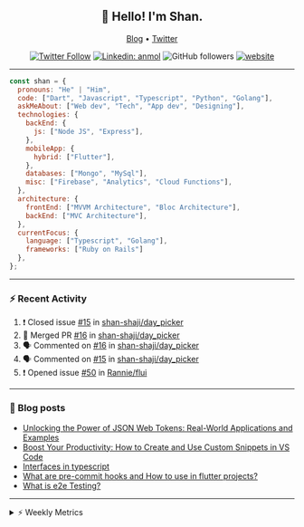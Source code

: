 <h2 align="center">👋 Hello! I'm Shan.</h2>
<p align="center">
  <a href="https://medium.com/feed/@shan-shaji">Blog</a> •
  <a href="https://twitter.com/intent/follow?screen_name=shan__shaji">Twitter</a>
</p>

<p align="center"><a href="https://twitter.com/intent/follow?screen_name=shan__shaji"><img src="https://img.shields.io/twitter/follow/shan__shaji?style=flat" alt="Twitter Follow"></a>
<a href="https://www.linkedin.com/in/shan-shaji/"><img src="https://img.shields.io/badge/shan-shaji?style=flat-square&amp;logo=Linkedin&amp;logoColor=white&amp;link=https://www.linkedin.com/in/shan-shaji/" alt="Linkedin: anmol"></a>
<img src="https://img.shields.io/github/followers/shan-shaji?label=Follow&amp;style=social" alt="GitHub followers">
<a href="http://shan-shaji.github.io/"><img src="https://img.shields.io/badge/Website-46a2f1.svg?&amp;style=flat-square&amp;logo=Google-Chrome&amp;logoColor=white&amp;link=http://shan-shaji.github.io/" alt="website"></a></p>

<hr>

```javascript
const shan = {
  pronouns: "He" | "Him",
  code: ["Dart", "Javascript", "Typescript", "Python", "Golang"],
  askMeAbout: ["Web dev", "Tech", "App dev", "Designing"],
  technologies: {
    backEnd: {
      js: ["Node JS", "Express"],
    },
    mobileApp: {
      hybrid: ["Flutter"],
    },
    databases: ["Mongo", "MySql"],
    misc: ["Firebase", "Analytics", "Cloud Functions"],
  },
  architecture: {
    frontEnd: ["MVVM Architecture", "Bloc Architecture"],
    backEnd: ["MVC Architecture"],
  },
  currentFocus: {
    language: ["Typescript", "Golang"],
    frameworks: ["Ruby on Rails"]
  },
};
```

---

### ⚡ Recent Activity

<!--START_SECTION:activity-->
1. ❗️ Closed issue [#15](https://github.com/shan-shaji/day_picker/issues/15) in [shan-shaji/day_picker](https://github.com/shan-shaji/day_picker)
2. 🎉 Merged PR [#16](https://github.com/shan-shaji/day_picker/pull/16) in [shan-shaji/day_picker](https://github.com/shan-shaji/day_picker)
3. 🗣 Commented on [#16](https://github.com/shan-shaji/day_picker/issues/16) in [shan-shaji/day_picker](https://github.com/shan-shaji/day_picker)
4. 🗣 Commented on [#15](https://github.com/shan-shaji/day_picker/issues/15) in [shan-shaji/day_picker](https://github.com/shan-shaji/day_picker)
5. ❗️ Opened issue [#50](https://github.com/Rannie/flui/issues/50) in [Rannie/flui](https://github.com/Rannie/flui)
<!--END_SECTION:activity-->

---

### 📕 Blog posts

<!-- BLOG-POST-LIST:START -->
- [Unlocking the Power of JSON Web Tokens: Real-World Applications and Examples](https://dev.to/shanshaji/unlocking-the-power-of-json-web-tokens-real-world-applications-and-examples-1m30)
- [Boost Your Productivity: How to Create and Use Custom Snippets in VS Code](https://dev.to/shanshaji/boost-your-productivity-how-to-create-and-use-custom-snippets-in-vs-code-5bbo)
- [Interfaces in typescript](https://dev.to/shanshaji/interfaces-in-typescript-55f8)
- [What are pre-commit hooks and How to use in flutter projects?](https://dev.to/shanshaji/what-are-pre-commit-hooks-and-how-to-use-in-flutter-projects-4c0m)
- [What is e2e Testing?](https://dev.to/shanshaji/what-is-e2e-testing-1eg0)
<!-- BLOG-POST-LIST:END -->

<hr>
<details>
    <summary>⚡ Weekly Metrics</summary>
    <p>
    
<!--START_SECTION:waka-->
![Code Time](http://img.shields.io/badge/Code%20Time-2%2C032%20hrs%2059%20mins-blue)

![Profile Views](http://img.shields.io/badge/Profile%20Views-76-blue)

**🐱 My GitHub Data** 

> 📦 ? Used in GitHub's Storage 
 > 
> 🏆 290 Contributions in the Year 2023
 > 
> 💼 Opted to Hire
 > 
> 📜 132 Public Repositories 
 > 
> 🔑 0 Private Repositories 
 > 
**I'm a Night 🦉** 

```text
🌞 Morning                4176 commits        ███░░░░░░░░░░░░░░░░░░░░░░   11.05 % 
🌆 Daytime                10179 commits       ███████░░░░░░░░░░░░░░░░░░   26.94 % 
🌃 Evening                17517 commits       ████████████░░░░░░░░░░░░░   46.36 % 
🌙 Night                  5912 commits        ████░░░░░░░░░░░░░░░░░░░░░   15.65 % 
```
📅 **I'm Most Productive on Thursday** 

```text
Monday                   5318 commits        ████░░░░░░░░░░░░░░░░░░░░░   14.07 % 
Tuesday                  6021 commits        ████░░░░░░░░░░░░░░░░░░░░░   15.94 % 
Wednesday                4736 commits        ███░░░░░░░░░░░░░░░░░░░░░░   12.53 % 
Thursday                 8105 commits        █████░░░░░░░░░░░░░░░░░░░░   21.45 % 
Friday                   6448 commits        ████░░░░░░░░░░░░░░░░░░░░░   17.07 % 
Saturday                 3508 commits        ██░░░░░░░░░░░░░░░░░░░░░░░   09.28 % 
Sunday                   3648 commits        ██░░░░░░░░░░░░░░░░░░░░░░░   09.65 % 
```


📊 **This Week I Spent My Time On** 

```text
🕑︎ Time Zone: Asia/Kolkata

💬 Programming Languages: 
Dart                     16 hrs 37 mins      ███████████████████░░░░░░   76.71 % 
YAML                     1 hr 10 mins        █░░░░░░░░░░░░░░░░░░░░░░░░   05.42 % 
Bash                     55 mins             █░░░░░░░░░░░░░░░░░░░░░░░░   04.29 % 
Ruby                     47 mins             █░░░░░░░░░░░░░░░░░░░░░░░░   03.68 % 
ERB                      46 mins             █░░░░░░░░░░░░░░░░░░░░░░░░   03.56 % 

🔥 Editors: 
Android Studio           18 hrs 39 mins      ██████████████████████░░░   86.11 % 
VS Code                  3 hrs               ███░░░░░░░░░░░░░░░░░░░░░░   13.89 % 

🐱‍💻 Projects: 
turbo-flutter            10 hrs 17 mins      ████████████░░░░░░░░░░░░░   47.51 % 
dial_contacts            8 hrs 8 mins        █████████░░░░░░░░░░░░░░░░   37.58 % 
turbo                    2 hrs 28 mins       ███░░░░░░░░░░░░░░░░░░░░░░   11.42 % 
shan's Blog              16 mins             ░░░░░░░░░░░░░░░░░░░░░░░░░   01.26 % 
neo                      15 mins             ░░░░░░░░░░░░░░░░░░░░░░░░░   01.22 % 

💻 Operating System: 
Mac                      21 hrs 40 mins      █████████████████████████   100.00 % 
```

**I Mostly Code in Dart** 

```text
Dart                     52 repos            ███████████░░░░░░░░░░░░░░   45.61 % 
Python                   5 repos             █░░░░░░░░░░░░░░░░░░░░░░░░   04.39 % 
Ruby                     3 repos             █░░░░░░░░░░░░░░░░░░░░░░░░   02.63 % 
Go                       3 repos             █░░░░░░░░░░░░░░░░░░░░░░░░   02.63 % 
Shell                    1 repo              ░░░░░░░░░░░░░░░░░░░░░░░░░   00.88 % 
```




 Last Updated on 10/05/2023 18:50:58 UTC
<!--END_SECTION:waka-->

</p>
 </details>
